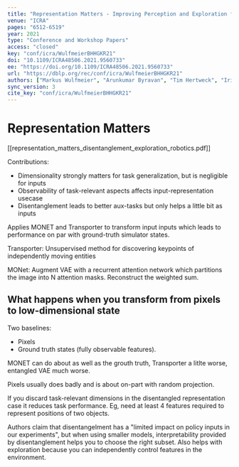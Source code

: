 ```yaml
---
title: "Representation Matters - Improving Perception and Exploration for Robotics."
venue: "ICRA"
pages: "6512-6519"
year: 2021
type: "Conference and Workshop Papers"
access: "closed"
key: "conf/icra/WulfmeierBHHGKR21"
doi: "10.1109/ICRA48506.2021.9560733"
ee: "https://doi.org/10.1109/ICRA48506.2021.9560733"
url: "https://dblp.org/rec/conf/icra/WulfmeierBHHGKR21"
authors: ["Markus Wulfmeier", "Arunkumar Byravan", "Tim Hertweck", "Irina Higgins", "Ankush Gupta", "Tejas Kulkarni", "Malcolm Reynolds", "Denis Teplyashin", "Roland Hafner", "Thomas Lampe", "Martin A. Riedmiller"]
sync_version: 3
cite_key: "conf/icra/WulfmeierBHHGKR21"
---
```

# Representation Matters

[[representation_matters_disentanglement_exploration_robotics.pdf]]

Contributions:
 - Dimensionality strongly matters for task generalization, but is negligible for inputs
 - Observability of task-relevant aspects affects input-representation usecase
 - Disentanglement leads to better aux-tasks but only helps a little bit as inputs


Applies MONET and Transporter to transform input inputs which leads to performance on par with ground-truth simulator states.

Transporter: Unsupervised method for discovering keypoints of independently moving entities

MONet: Augment VAE with a recurrent attention network which partitions the image into N attention masks. Reconstruct the weighted sum.

## What happens when you transform from pixels to low-dimensional state

Two baselines:

 - Pixels
 - Ground truth states (fully observable features).


MONET can do about as well as the grouth truth, Transporter a litlte worse, entangled VAE much worse.

Pixels usually does badly and is about on-part with random projection.

If you discard task-relevant dimensions in the disentangled representation case it reduces task performance. Eg, need at least 4 features required to represent positions of two objects.


Authors claim that disentangelment has a "limited impact on policy inputs in our experiments", but when using smaller models, interpretability provided by disentanglement helps you to choose the right subset. Also helps with exploration because you can independently control features in the environment.